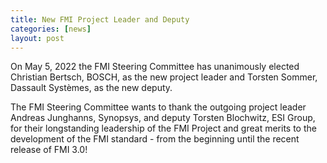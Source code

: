 ```yaml
---
title: New FMI Project Leader and Deputy
categories: [news]
layout: post
---
```


On May 5, 2022 the FMI Steering Committee has unanimously elected Christian Bertsch, BOSCH, as the new project leader and Torsten Sommer, Dassault Systèmes, as the new deputy.

The FMI Steering Committee wants to thank the outgoing project leader Andreas Junghanns, Synopsys, and deputy Torsten Blochwitz, ESI Group, for their longstanding leadership of the FMI Project and great merits to the development of the FMI standard - from the beginning until the recent release of FMI 3.0!
